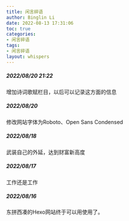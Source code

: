 ```yaml
---
title: 闲言碎语
author: Binglin Li
date: 2022-08-13 17:31:06
toc: true
categories:
- 闲言碎语
tags:
- 闲言碎语
layout: whispers
---
```


##### 2022/08/20  21:22
增加诗词歌赋栏目，以后可以记录这方面的信息

##### 2022/08/20
修改网站字体为Roboto、Open Sans Condensed

##### 2022/08/18
武装自己的外延，达到财富新高度


##### 2022/08/17
工作还是工作


##### 2022/08/16
东拼西凑的Hexo网站终于可以用使用了。
